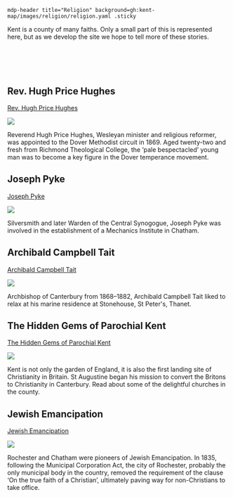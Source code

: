 `mdp-header title="Religion" background=gh:kent-map/images/religion/religion.yaml .sticky`

Kent is a county of many faiths. Only a small part of this is represented here, but as we develop the site we hope to tell more of these stories.

# &nbsp; 
<param class="cards">

## Rev. Hugh Price Hughes

[Rev. Hugh Price Hughes](/19c/19c-price-hughes-biography)

![](https://raw.githubusercontent.com/kent-map/images/main/thumbnails/religion_Rev_Hugh_Price_Hughes.jpg)

Reverend Hugh Price Hughes, Wesleyan minister and religious reformer, was appointed to the Dover Methodist circuit in 1869. Aged twenty-two and fresh from Richmond Theological College, the ‘pale bespectacled’ young man was to become a key figure in the Dover temperance movement.

## Joseph Pyke

[Joseph Pyke](/19c/19c-pyke-biography)

![](https://raw.githubusercontent.com/kent-map/images/main/thumbnails/religion_Jewish_Emancipation.jpg)

Silversmith and later Warden of the Central Synogogue, Joseph Pyke was involved in the establishment of a Mechanics Institute in Chatham.

## Archibald Campbell Tait

[Archibald Campbell Tait](/19c/19c-tait-biography)

![](https://raw.githubusercontent.com/kent-map/images/main/thumbnails/religion_Archibald_Campbell_Tait.jpg)

Archbishop of Canterbury from 1868–1882, Archibald Campbell Tait liked to relax at his marine residence at Stonehouse, St Peter's, Thanet.

## The Hidden Gems of Parochial Kent

[The Hidden Gems of Parochial Kent](/19c/churches/overview)

![](https://raw.githubusercontent.com/kent-map/images/main/thumbnails/religion_The_Hidden_Gems_of_Parochial_Kent.jpg)

Kent is not only the garden of England, it is also the first landing site of Christianity in Britain. St Augustine began his mission to convert the Britons to Christianity in Canterbury. Read about some of the delightful churches in the county.

## Jewish Emancipation

[Jewish Emancipation](/19c/19c-jewish-emancipation)

![](https://raw.githubusercontent.com/kent-map/images/main/thumbnails/religion_Jewish_Emancipation.jpg)

Rochester and Chatham were pioneers of Jewish Emancipation. In 1835, following the Municipal Corporation Act, the city of Rochester, probably the only municipal body in the country, removed the requirement of the clause ‘On the true faith of a Christian’, ultimately paving way for non-Christians to take office.
